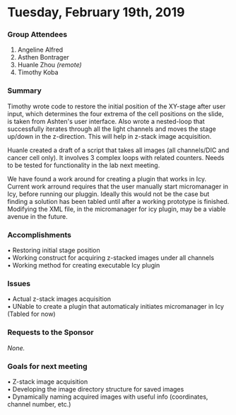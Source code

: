 # Tuesday, February 19th, 2019

### Group Attendees
1. Angeline Alfred 
2. Asthen Bontrager
3. Huanle Zhou _(remote)_
4. Timothy Koba

### Summary
Timothy wrote code to restore the initial position of the XY-stage after user input, 
which determines the four extrema of the cell positions on the slide, is taken from Ashten's user interface. 
Also wrote a nested-loop that successfully iterates through all the light channels and moves the stage up/down 
in the z-direction. This will help in z-stack image acquisition.


Huanle created a draft of a script that takes all images (all channels/DIC and cancer cell only).
It involves 3 complex loops with related counters. Needs to be tested for functionality in the lab 
next meeting.

We have found a work around for creating a plugin that works in Icy. Current work arround requires that the user manually start micromanager in Icy, before running our pluggin. Ideally this would not be the case but finding a solution has been tabled until after a working prototype is finished. Modifying the XML file, in the micromanager for icy plugin, may be a viable avenue in the future.

### Accomplishments
• Restoring initial stage position \
• Working construct for acquiring z-stacked images under all channels \
• Working method for creating executable Icy plugin

### Issues
• Actual z-stack images acquisition \
• UNable to create a plugin that automaticaly initiates micromanager in Icy (Tabled for now)

### Requests to the Sponsor
_None._
 
### Goals for next meeting
• Z-stack image acquisition \
• Developing the image directory structure for saved images \
• Dynamically naming acquired images with useful info (coordinates, channel number, etc.)
